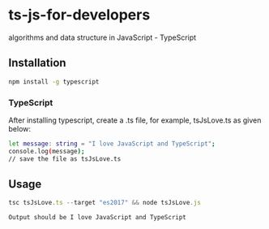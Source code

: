 # ts-js-for-developers
algorithms and data structure in JavaScript - TypeScript

## Installation

```sh
npm install -g typescript
```

### TypeScript

After installing typescript, create a .ts file, for example, tsJsLove.ts as given below:

```sh
let message: string = "I love JavaScript and TypeScript"; 
console.log(message); 
// save the file as tsJsLove.ts 
```

## Usage

```typescript
tsc tsJsLove.ts --target "es2017" && node tsJsLove.js
```

```sh
Output should be I love JavaScript and TypeScript
```